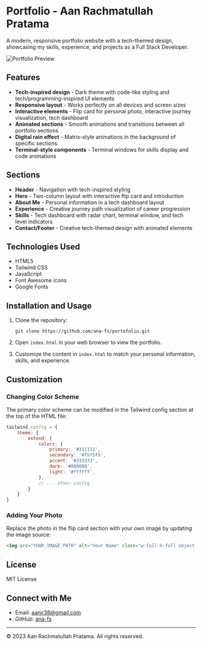 # Portfolio - Aan Rachmatullah Pratama

A modern, responsive portfolio website with a tech-themed design, showcasing my skills, experience, and projects as a Full Stack Developer.

![Portfolio Preview](preview.png)

## Features

- **Tech-inspired design** - Dark theme with code-like styling and tech/programming-inspired UI elements
- **Responsive layout** - Works perfectly on all devices and screen sizes
- **Interactive elements** - Flip card for personal photo, interactive journey visualization, tech dashboard
- **Animated sections** - Smooth animations and transitions between all portfolio sections
- **Digital rain effect** - Matrix-style animations in the background of specific sections
- **Terminal-style components** - Terminal windows for skills display and code animations

## Sections

- **Header** - Navigation with tech-inspired styling
- **Hero** - Two-column layout with interactive flip card and introduction
- **About Me** - Personal information in a tech dashboard layout
- **Experience** - Creative journey path visualization of career progression
- **Skills** - Tech dashboard with radar chart, terminal window, and tech level indicators
- **Contact/Footer** - Creative tech-themed design with animated elements

## Technologies Used

- HTML5
- Tailwind CSS
- JavaScript
- Font Awesome icons
- Google Fonts

## Installation and Usage

1. Clone the repository:
   ```
   git clone https://github.com/ana-fx/portofolio.git
   ```

2. Open `index.html` in your web browser to view the portfolio.

3. Customize the content in `index.html` to match your personal information, skills, and experience.

## Customization

### Changing Color Scheme

The primary color scheme can be modified in the Tailwind config section at the top of the HTML file:

```javascript
tailwind.config = {
    theme: {
        extend: {
            colors: {
                primary: '#111111',
                secondary: '#f5f5f5',
                accent: '#333333',
                dark: '#000000',
                light: '#ffffff',
            },
            // ... other config
        }
    }
}
```

### Adding Your Photo

Replace the photo in the flip card section with your own image by updating the image source:

```html
<img src="YOUR_IMAGE_PATH" alt="Your Name" class="w-full h-full object-cover">
```

## License

MIT License

## Connect with Me

- Email: aanjr38@gmail.com
- GitHub: [ana-fx](https://github.com/ana-fx)

---

© 2023 Aan Rachmatullah Pratama. All rights reserved. 